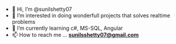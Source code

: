 - 👋 Hi, I’m @sunilshetty07
- 👀 I’m interested in doing wonderfull projects that solves realtime problems
- 🌱 I’m currently learning c#, MS-SQL, Angular
- 📫 How to reach me ... <b>sunilsshetty07@gmail.com</b>

<!---
sunilshetty07/sunilshetty07 is a ✨ special ✨ repository because its `README.md` (this file) appears on your GitHub profile.
You can click the Preview link to take a look at your changes.
--->
